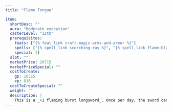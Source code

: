 ```yaml
---
title: "Flame Tongue"

item:
  shortDesc: ""
  aura: "Moderate evocation"
  casterLevel: "12th"
  prerequisites:
    feats: ["{% feat_link craft-magic-arms-and-armor %}"]
    spells: ["{% spell_link scorching-ray %}", "{% spell_link flame-blade %}, {% spell_link flame-strike %}, or {% spell_link fireball %}"]
    special: []
  slot: ""
  marketPrice: 20715
  marketPriceSpecial: ""
  costToCreate:
    gp: 10515
    xp: 816
  costToCreateSpecial: ""
  weight: ""
  description: |
    This is a _+1 flaming burst longsword_. Once per day, the sword can blast forth a fiery ray at any target within 30 feet as a ranged touch attack. The ray deals {% die_roll 4 6 0 %} points of fire damage on a successful hit.
---
```

